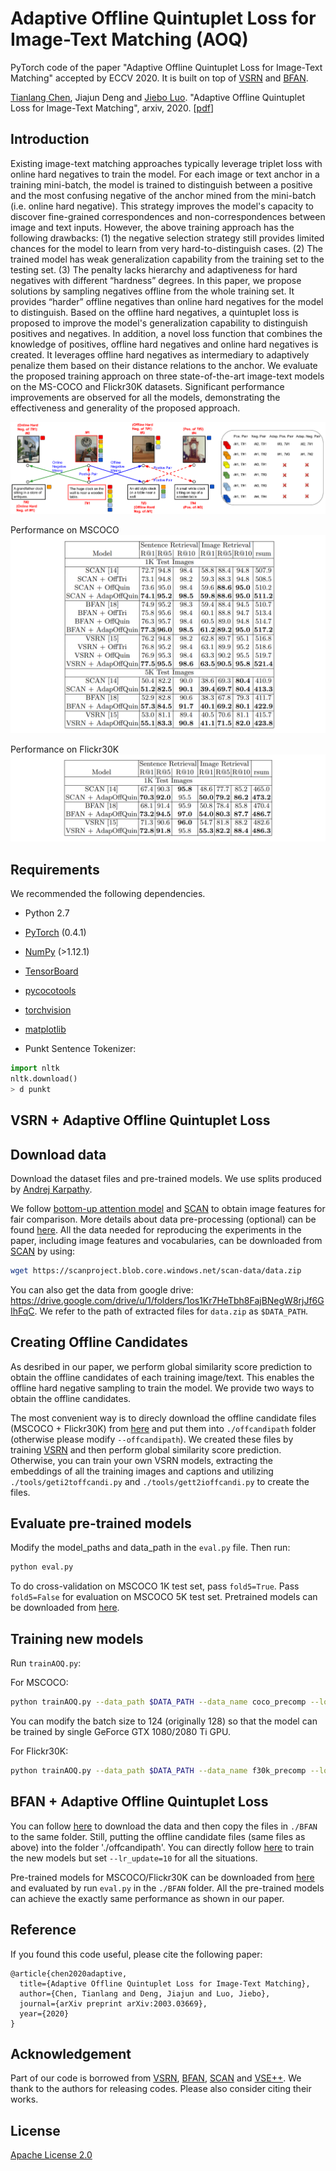 # Adaptive Offline Quintuplet Loss for Image-Text Matching (AOQ)
PyTorch code of the paper "Adaptive Offline Quintuplet Loss for Image-Text Matching" accepted by ECCV 2020. It is built on top of [VSRN](https://github.com/KunpengLi1994/VSRN) and [BFAN](https://github.com/CrossmodalGroup/BFAN).

[Tianlang Chen](https://www.cs.rochester.edu/u/tchen45/), Jiajun Deng and [Jiebo Luo](https://www.cs.rochester.edu/u/jluo/). "Adaptive Offline Quintuplet Loss for Image-Text Matching", arxiv, 2020. [[pdf](https://arxiv.org/pdf/2003.03669.pdf)]

## Introduction
Existing image-text matching approaches typically leverage triplet loss with online hard negatives to train the model. For each image or text anchor in a training mini-batch, the model is trained to distinguish between a positive and the most confusing negative of the anchor mined from the mini-batch (i.e. online hard negative). This strategy improves the model's capacity to discover fine-grained correspondences and non-correspondences between image and text inputs. However, the above training approach has the following drawbacks: (1) the negative selection strategy still provides limited chances for the model to learn from very hard-to-distinguish cases. (2) The trained model has weak generalization capability from the training set to the testing set. (3) The penalty lacks hierarchy and adaptiveness for hard negatives with different “hardness” degrees. In this paper, we propose solutions by sampling negatives offline from the whole training set. It provides “harder” offline negatives than online hard negatives for the model to distinguish. Based on the offline hard negatives, a quintuplet loss is proposed to improve the model's generalization capability to distinguish positives and negatives. In addition, a novel loss function that combines the knowledge of positives, offline hard negatives and online hard negatives is created. It leverages offline hard negatives as intermediary to adaptively penalize them based on their distance relations to the anchor. We evaluate the proposed training approach on three state-of-the-art image-text models on the MS-COCO and Flickr30K datasets. Significant performance improvements are observed for all the models, demonstrating the effectiveness and generality of the proposed approach. 

![model](/fig/model.png)

Performance on MSCOCO 
![model](/fig/coco.png)

Performance on Flickr30K 
![model](/fig/f30k.png)

## Requirements 
We recommended the following dependencies.

* Python 2.7 
* [PyTorch](http://pytorch.org/) (0.4.1)
* [NumPy](http://www.numpy.org/) (>1.12.1)
* [TensorBoard](https://github.com/TeamHG-Memex/tensorboard_logger)
* [pycocotools](https://github.com/cocodataset/cocoapi)
* [torchvision]()
* [matplotlib]()


* Punkt Sentence Tokenizer:
```python
import nltk
nltk.download()
> d punkt
```
## VSRN + Adaptive Offline Quintuplet Loss

## Download data

Download the dataset files and pre-trained models. We use splits produced by [Andrej Karpathy](http://cs.stanford.edu/people/karpathy/deepimagesent/). 

We follow [bottom-up attention model](https://github.com/peteanderson80/bottom-up-attention) and [SCAN](https://github.com/kuanghuei/SCAN) to obtain image features for fair comparison. More details about data pre-processing (optional) can be found [here](https://github.com/kuanghuei/SCAN/blob/master/README.md#data-pre-processing-optional). All the data needed for reproducing the experiments in the paper, including image features and vocabularies, can be downloaded from [SCAN](https://github.com/kuanghuei/SCAN) by using:

```bash
wget https://scanproject.blob.core.windows.net/scan-data/data.zip
```

You can also get the data from google drive: https://drive.google.com/drive/u/1/folders/1os1Kr7HeTbh8FajBNegW8rjJf6GIhFqC. We refer to the path of extracted files for `data.zip` as `$DATA_PATH`. 

## Creating Offline Candidates

As desribed in our paper, we perform global similarity score prediction to obtain the offline candidates of each training image/text. This enables the offline hard negative sampling to train the model. We provide two ways to obtain the offline candidates. 

The most convenient way is to direcly download the offline candidate files (MSCOCO + Flickr30K) from [here](https://drive.google.com/drive/folders/1rBUSlCBzRn0yErOkqor9xZF3CQOM5Vsv?usp=sharing) and put them into `./offcandipath` folder (otherwise please modify `--offcandipath`). We created these files by training [VSRN](https://github.com/KunpengLi1994/VSRN) and then perform global similarity score prediction. Otherwise, you can train your own VSRN models, extracting the embeddings of all the training images and captions and utilizing `./tools/geti2toffcandi.py` and `./tools/gett2ioffcandi.py` to create the files.

## Evaluate pre-trained models
Modify the model_paths and data_path in the `eval.py` file. Then run:

```bash
python eval.py
```

To do cross-validation on MSCOCO 1K test set, pass `fold5=True`. Pass `fold5=False` for evaluation on MSCOCO 5K test set. Pretrained models can be downloaded from [here](https://drive.google.com/drive/folders/16n9XH9CDhfKSUI4S0g3_baQj-J1vwxJP?usp=sharing).

## Training new models
Run `trainAOQ.py`:

For MSCOCO:

```bash
python trainAOQ.py --data_path $DATA_PATH --data_name coco_precomp --logger_name runs/coco_VSRN --max_violation --lr_update=10 
```
You can modify the batch size to 124 (originally 128) so that the model can be trained by single GeForce GTX 1080/2080 Ti GPU.

For Flickr30K:

```bash
python trainAOQ.py --data_path $DATA_PATH --data_name f30k_precomp --logger_name runs/flickr_VSRN --max_violation --lr_update 10 --max_len 60
```

## BFAN + Adaptive Offline Quintuplet Loss

You can follow [here](https://github.com/CrossmodalGroup/BFAN) to download the data and then copy the files in `./BFAN` to the same folder. Still, putting the offline candidate files (same files as above) into the folder './offcandipath'. You can directly follow [here](https://github.com/CrossmodalGroup/BFAN) to train the new models but set `--lr_update=10` for all the situations.

Pre-trained models for MSCOCO/Flickr30K can be downloaded from [here](https://drive.google.com/drive/folders/12Bzx6qAd6L-R9GnSbgvvJPpSdcfWG97D?usp=sharing) and evaluated by run `eval.py` in the `./BFAN` folder. All the pre-trained models can achieve the exactly same performance as shown in our paper.


## Reference

If you found this code useful, please cite the following paper:

    @article{chen2020adaptive,
      title={Adaptive Offline Quintuplet Loss for Image-Text Matching},
      author={Chen, Tianlang and Deng, Jiajun and Luo, Jiebo},
      journal={arXiv preprint arXiv:2003.03669},
      year={2020}
    }

## Acknowledgement

Part of our code is borrowed from [VSRN](https://github.com/KunpengLi1994/VSRN), [BFAN](https://github.com/CrossmodalGroup/BFAN), [SCAN](https://github.com/kuanghuei/SCAN) and [VSE++](https://github.com/fartashf/vsepp). We thank to the authors for releasing codes. Please also consider citing their works.

## License

[Apache License 2.0](http://www.apache.org/licenses/LICENSE-2.0)


